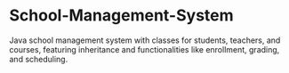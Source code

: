 # School-Management-System
Java school management system with classes for students, teachers, and courses, featuring inheritance and functionalities like enrollment, grading, and scheduling.
